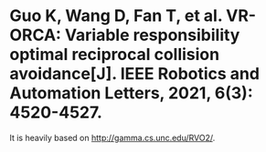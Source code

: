 Guo K, Wang D, Fan T, et al. VR-ORCA: Variable responsibility optimal reciprocal collision avoidance[J]. IEEE Robotics and Automation Letters, 2021, 6(3): 4520-4527.
======================================

It is heavily based on <http://gamma.cs.unc.edu/RVO2/>.

